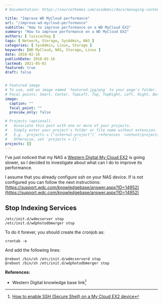 ```yaml
---
# Documentation: https://sourcethemes.com/academic/docs/managing-content/

title: "Improve WD MyCloud performance"
url: "/improve-wd-mycloud-performance"
subtitle: "How to improve performance on a WD MyCloud EX2"
summary: "How to improve performance on a WD MyCloud EX2"
authors: [ luiscachog ]
tags: [ Network, Storage, SysAdmin, NAS ]
categories: [ SysAdmin, Linux, Storage ]
keywords: [WD MyCloud, NAS, Storage, Linux ]
date: 2018-02-16
publishDate: 2018-02-16
lastmod: 2021-05-01
featured: true
draft: false


# Featured image
# To use, add an image named `featured.jpg/png` to your page's folder.
# Focal points: Smart, Center, TopLeft, Top, TopRight, Left, Right, BottomLeft, Bottom, BottomRight.
image:
  caption: ""
  focal_point: ""
  preview_only: false

# Projects (optional).
#   Associate this post with one or more of your projects.
#   Simply enter your project's folder or file name without extension.
#   E.g. `projects = ["internal-project"]` references `content/project/deep-learning/index.md`.
#   Otherwise, set `projects = []`.
projects: []
---
```


I've just noticed that my NAS a [Western Digital My Cloud EX2](https://www.wdc.com/products/network-attached-storage/my-cloud-expert-series-ex2-ultra.html) is going slower,
so I decided to investigate about what can I do to improve its performance.

I assume that you already configure ssh on your NAS device.
If is not configured you can follow the next instructions: [https://support.wdc.com/knowledgebase/answer.aspx?ID=14952](https://support.wdc.com/knowledgebase/answer.aspx?ID=14952)

## Stop Indexing Services

```shell
/etc/init.d/wdmcserver stop
/etc/init.d/wdphotodbmerger stop
```

To do it forever, you should create the cronjob as:

```shell
crontab -e
```

And add the following lines:

```shell
@reboot /bin/sh /etc/init.d/wdmcserverd stop
@reboot /bin/sh /etc/init.d/wdphotodbmerger stop
```

**References:**

- Western Digital knowledge base link[^1]

[^1]: [How to enable SSH (Secure Shell) on a My Cloud EX2 device](https://support.wdc.com/knowledgebase/answer.aspx?ID=14952)
